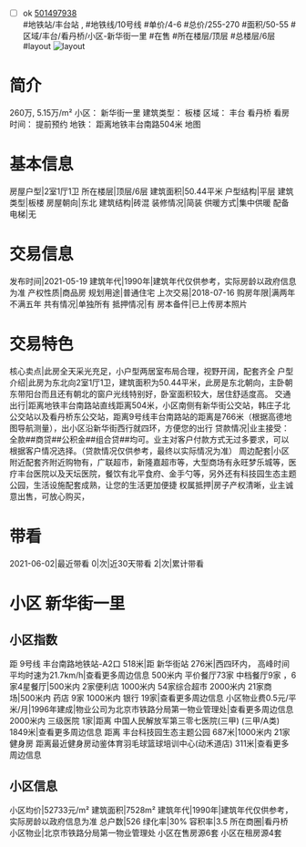 - [ ] ok [501497938](https://bj.5i5j.com/ershoufang/501497938.html)  
 #地铁站/丰台站 ,  #地铁线/10号线
#单价/4-6 #总价/255-270 #面积/50-55   #区域/丰台/看丹桥/小区-新华街一里 #在售 #所在楼层/顶层 #总楼层/6层 #layout 
![layout](http://image2a.5i5j.com/bdir/layout/14453d4b36f8474cb9c731796528299a.JPG_P5.jpg) 
# 简介 
 260万,  5.15万/m² 
小区： 新华街一里
建筑类型： 板楼
区域： 丰台 看丹桥
看房时间： 提前预约
地铁： 距离地铁丰台南路504米 地图
# 基本信息 
 房屋户型|2室1厅1卫
所在楼层|顶层/6层
建筑面积|50.44平米
户型结构|平层
建筑类型|板楼
房屋朝向|东北
建筑结构|砖混
装修情况|简装
供暖方式|集中供暖
配备电梯|无
# 交易信息 
 发布时间|2021-05-19
建筑年代|1990年|建筑年代仅供参考，实际房龄以政府信息为准
产权性质|商品房
规划用途|普通住宅
上次交易|2018-07-16
购房年限|满两年不满五年
共有情况|单独所有
抵押情况|有
房本备件|已上传房本照片
# 交易特色 
 核心卖点|此房全天采光充足，小户型两居室布局合理，视野开阔，配套齐全
户型介绍|此房为东北向2室1厅1卫，建筑面积为50.44平米，此房是东北朝向，主卧朝东带阳台而且还有朝北的窗户光线特别好，卧室面积较大，居住舒适度高。
交通出行|距离地铁丰台南路站直线距离504米，小区南侧有新华街公交站，韩庄子北公交站以及看丹桥东公交站，距离9号线丰台南路站的距离是766米（根据高德地图导航测量），出小区沿新华街西行就四环，方便您的出行
贷款情况|业主接受：全款##商贷##公积金##组合贷##均可。业主对客户付款方式无过多要求，可以根据客户情况选择。（贷款情况仅供参考，最终以实际情况为准）
周边配套|小区附近配套齐附近购物有，广联超市，新隆嘉超市等，大型商场有永旺梦乐城等，医疗丰台医院以及天坛医院，餐饮有北平食府、金手勺等，另外还有科技园生态主题公园，生活设施配套成熟，让您的生活更加便捷
权属抵押|房子产权清晰，业主诚意出售，可放心购买，
# 带看 
 2021-06-02|最近带看	 0|次|近30天带看	 2|次|累计带看
# 小区 新华街一里
## 小区指数 
 距 9号线 丰台南路地铁站-A2口 518米|距 新华街站 276米|西四环内， 高峰时间平均时速为21.7km/h|查看更多周边信息
500米内 平价餐厅73家
中档餐厅9家 ，6家4星餐厅|500米内 2家便利店
1000米内 54家综合超市
2000米内 21家商场|500米内 药店 9家
1000米内 银行 19家|查看更多周边信息
小区物业费0.5元/平米/月|1996年建成|物业公司为北京市铁路分局第一物业管理处|查看更多周边信息
2000米内 三级医院 1家|距离 中国人民解放军第三零七医院(三甲) (三甲/A类) 1849米|查看更多周边信息
距离 丰台科技园生态主题公园 687米|1000米内 21家 健身房
距离最近健身房动鉴体育羽毛球篮球培训中心(动禾道店) 311米|查看更多周边信息
## 小区信息 
 小区均价|52733元/m²
建筑面积|7528m²
建筑年代|1990年|建筑年代仅供参考，实际房龄以政府信息为准
总户数|526
绿化率|30%
容积率|3.5
所在商圈|看丹桥
小区物业|北京市铁路分局第一物业管理处
小区在售房源6套
小区在租房源4套
